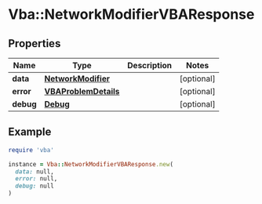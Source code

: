 # Vba::NetworkModifierVBAResponse

## Properties

| Name | Type | Description | Notes |
| ---- | ---- | ----------- | ----- |
| **data** | [**NetworkModifier**](NetworkModifier.md) |  | [optional] |
| **error** | [**VBAProblemDetails**](VBAProblemDetails.md) |  | [optional] |
| **debug** | [**Debug**](Debug.md) |  | [optional] |

## Example

```ruby
require 'vba'

instance = Vba::NetworkModifierVBAResponse.new(
  data: null,
  error: null,
  debug: null
)
```

